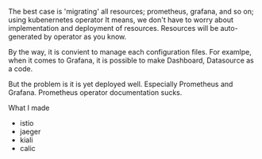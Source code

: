 The best case is 'migrating' all resources; prometheus, grafana, and so on; using kubenernetes operator
It means, we don't have to worry about implementation and deployment of resources.
Resources will be auto-generated by operator as you know.

By the way, it is convient to manage each configuration files.
For examlpe, when it comes to Grafana,
it is possible to make Dashboard, Datasource as a code.

But the problem is it is yet deployed well. Especially Prometheus and Grafana.
Prometheus operator   documentation sucks.

What I made
- istio
- jaeger
- kiali
- calic